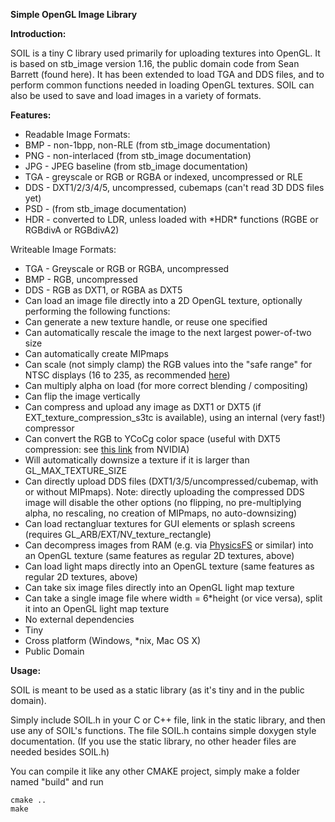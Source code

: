 **Simple OpenGL Image Library**


**Introduction:**  

SOIL is a tiny C library used primarily for uploading textures into OpenGL. It is based on stb_image version 1.16, the public domain code from Sean Barrett (found here). It has been extended to load TGA and DDS files, and to perform common functions needed in loading OpenGL textures. SOIL can also be used to save and load images in a variety of formats.

**Features:** 

  *   Readable Image Formats: 
  *   BMP - non-1bpp, non-RLE (from stb_image documentation) 
  *   PNG - non-interlaced (from stb_image documentation) 
  *   JPG - JPEG baseline (from stb_image documentation) 
  *   TGA - greyscale or RGB or RGBA or indexed, uncompressed or RLE 
  *   DDS - DXT1/2/3/4/5, uncompressed, cubemaps (can't read 3D DDS files yet) 
  *   PSD - (from stb_image documentation) 
  *   HDR - converted to LDR, unless loaded with \*HDR\* functions (RGBE or RGBdivA or RGBdivA2) 

Writeable Image Formats: 
  *   TGA - Greyscale or RGB or RGBA, uncompressed 
  *   BMP - RGB, uncompressed 
  *   DDS - RGB as DXT1, or RGBA as DXT5
  *   Can load an image file directly into a 2D OpenGL texture, optionally performing the following functions: 
  *   Can generate a new texture handle, or reuse one specified 
  *   Can automatically rescale the image to the next largest power-of-two size 
  *   Can automatically create MIPmaps 
  *   Can scale (not simply clamp) the RGB values into the "safe range" for NTSC displays (16 to 235, as recommended [here][1]) 
  *   Can multiply alpha on load (for more correct blending / compositing) 
  *   Can flip the image vertically 
  *   Can compress and upload any image as DXT1 or DXT5 (if EXT\_texture\_compression_s3tc is available), using an internal (very fast!) compressor 
  *   Can convert the RGB to YCoCg color space (useful with DXT5 compression: see [this link][2] from NVIDIA) 
  *   Will automatically downsize a texture if it is larger than GL\_MAX\_TEXTURE_SIZE 
  *   Can directly upload DDS files (DXT1/3/5/uncompressed/cubemap, with or without MIPmaps). Note: directly uploading the compressed DDS image will disable the other options (no flipping, no pre-multiplying alpha, no rescaling, no creation of MIPmaps, no auto-downsizing) 
  *   Can load rectangluar textures for GUI elements or splash screens (requires GL\_ARB/EXT/NV\_texture_rectangle) 
  *   Can decompress images from RAM (e.g. via [PhysicsFS][3] or similar) into an OpenGL texture (same features as regular 2D textures, above) 
  *   Can load light maps directly into an OpenGL texture (same features as regular 2D textures, above) 
  *   Can take six image files directly into an OpenGL light map texture 
  *   Can take a single image file where width = 6*height (or vice versa), split it into an OpenGL light map texture 
  *   No external dependencies 
  *   Tiny 
  *   Cross platform (Windows, *nix, Mac OS X) 
  *   Public Domain 

**Usage:**  

SOIL is meant to be used as a static library (as it's tiny and in the public domain). 

Simply include SOIL.h in your C or C++ file, link in the static library, and then use any of SOIL's functions. The file SOIL.h contains simple doxygen style documentation. (If you use the static library, no other header files are needed besides SOIL.h)

You can compile it like any other CMAKE project, simply make a folder named "build" and run
```
cmake ..
make

```

  [1]: http://msdn2.microsoft.com/en-us/library/bb174608.aspx#NTSC_Suggestions
  [2]: http://developer.nvidia.com/object/real-time-ycocg-dxt-compression.html
  [3]: http://icculus.org/physfs/

